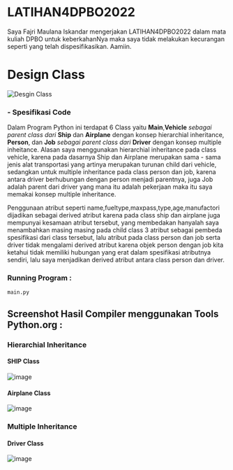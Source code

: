# LATIHAN4DPBO2022

Saya Fajri Maulana Iskandar mengerjakan LATIHAN4DPBO2022 dalam mata kuliah DPBO untuk keberkahanNya 
maka saya tidak melakukan kecurangan seperti yang telah dispesifikasikan. Aamiin.

# Design Class
![Desgin Class](https://user-images.githubusercontent.com/99385328/156907207-ecfcc9cb-927b-4c7e-85c1-2d8fc6081ab0.png)

### - Spesifikasi Code

Dalam Program Python ini terdapat 6 Class yaitu **Main**,**Vehicle** *sebagai parent class dari* **Ship** dan **Airplane** dengan konsep hierarchial inheritance, **Person**, dan **Job** *sebagai parent class dari* **Driver** dengan konsep multiple inheitance. Alasan saya menggunakan hierarchial inheritance pada class vehicle, karena pada dasarnya Ship dan Airplane merupakan sama - sama jenis alat transportasi yang artinya merupakan turunan child dari vehicle, sedangkan untuk multiple inheritance pada class person dan job, karena antara driver berhubungan dengan person menjadi parentnya, juga Job adalah parent dari driver yang mana itu adalah pekerjaan maka itu saya memakai konsep multiple inheritance.

Penggunaan atribut seperti name,fueltype,maxpass,type,age,manufactori dijadikan sebagai derived atribut karena pada class ship dan airplane juga mempunyai kesamaan atribut tersebut, yang membedakan hanyalah saya menambahkan masing masing pada child class 3 atribut sebagai pembeda spesifikasi dari class tersebut, lalu atribut pada class person dan job serta driver tidak mengalami derived atribut karena objek person dengan job kita ketahui tidak memiliki hubungan yang erat dalam spesifikasi atributnya sendiri, lalu saya menjadikan derived atribut antara class person dan driver.

### Running Program :
```
main.py
```

## Screenshot Hasil Compiler menggunakan Tools **Python.org** :

### Hierarchial Inheritance
#### SHIP Class
![image](https://user-images.githubusercontent.com/99385328/156916565-c0916200-e7d4-4b86-9a44-796890d864b7.png)

#### Airplane Class
![image](https://user-images.githubusercontent.com/99385328/156916613-6e6795e4-4bd3-4008-ad41-b70e0113327b.png)

### Multiple Inheritance
#### Driver Class
![image](https://user-images.githubusercontent.com/99385328/156916698-2be18be7-9a05-4abb-8bfb-f48065ab8925.png)
